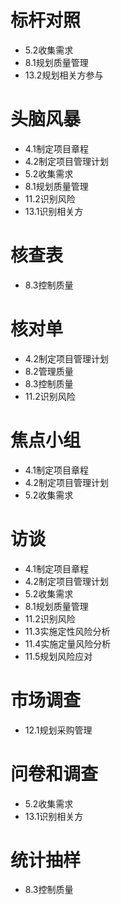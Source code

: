 # 标杆对照
- 5.2收集需求
- 8.1规划质量管理
- 13.2规划相关方参与


# 头脑风暴
- 4.1制定项目章程
- 4.2制定项目管理计划
- 5.2收集需求
- 8.1规划质量管理
- 11.2识别风险
- 13.1识别相关方


# 核查表
- 8.3控制质量

# 核对单
- 4.2制定项目管理计划
- 8.2管理质量
- 8.3控制质量
- 11.2识别风险

# 焦点小组
- 4.1制定项目章程
- 4.2制定项目管理计划
- 5.2收集需求

# 访谈
- 4.1制定项目章程
- 4.2制定项目管理计划
- 5.2收集需求
- 8.1规划质量管理
- 11.2识别风险
- 11.3实施定性风险分析
- 11.4实施定量风险分析
- 11.5规划风险应对

# 市场调查
- 12.1规划采购管理

# 问卷和调查
- 5.2收集需求
- 13.1识别相关方

# 统计抽样
- 8.3控制质量


